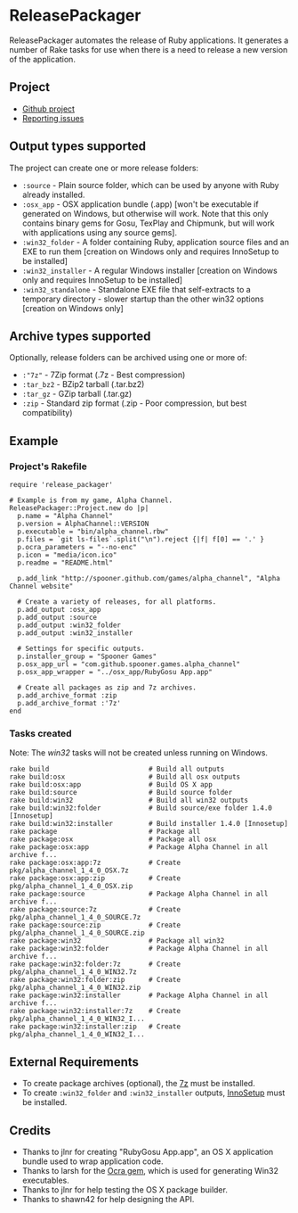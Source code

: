 ReleasePackager
================

ReleasePackager automates the release of Ruby applications.
It generates a number of Rake tasks for use when there is a need to release a new version of the
application.

Project
-------

* [Github project](https://github.com/Spooner/release_packager)
* [Reporting issues](https://github.com/Spooner/release_packager/issues)

Output types supported
----------------------

The project can create one or more release folders:

* `:source` - Plain source folder, which can be used by anyone with Ruby already installed.
* `:osx_app` - OSX application bundle (.app) [won't be executable if generated on Windows, but otherwise will work. Note that this only contains binary gems for Gosu, TexPlay and Chipmunk, but will work with applications using any source gems].
* `:win32_folder` - A folder containing Ruby, application source files and an EXE to run them [creation on Windows only and requires InnoSetup to be installed]
* `:win32_installer` - A regular Windows installer [creation on Windows only and requires InnoSetup to be installed]
* `:win32_standalone` - Standalone EXE file that self-extracts to a temporary directory - slower startup than the other win32 options [creation on Windows only]

Archive types supported
-----------------------

Optionally, release folders can be archived using one or more of:

* `:"7z"` - 7Zip format (.7z - Best compression)
* `:tar_bz2` - BZip2 tarball (.tar.bz2)
* `:tar_gz` - GZip tarball (.tar.gz)
* `:zip` - Standard zip format (.zip - Poor compression, but best compatibility)

Example
-------

### Project's Rakefile

    require 'release_packager'

    # Example is from my game, Alpha Channel.
    ReleasePackager::Project.new do |p|
      p.name = "Alpha Channel"
      p.version = AlphaChannel::VERSION
      p.executable = "bin/alpha_channel.rbw"
      p.files = `git ls-files`.split("\n").reject {|f| f[0] == '.' }
      p.ocra_parameters = "--no-enc"
      p.icon = "media/icon.ico"
      p.readme = "README.html"

      p.add_link "http://spooner.github.com/games/alpha_channel", "Alpha Channel website"

      # Create a variety of releases, for all platforms.
      p.add_output :osx_app
      p.add_output :source
      p.add_output :win32_folder
      p.add_output :win32_installer

      # Settings for specific outputs.
      p.installer_group = "Spooner Games"
      p.osx_app_url = "com.github.spooner.games.alpha_channel"
      p.osx_app_wrapper = "../osx_app/RubyGosu App.app"

      # Create all packages as zip and 7z archives.
      p.add_archive_format :zip
      p.add_archive_format :'7z'
    end

### Tasks created

Note: The _win32_ tasks will not be created unless running on Windows.

    rake build                         # Build all outputs
    rake build:osx                     # Build all osx outputs
    rake build:osx:app                 # Build OS X app
    rake build:source                  # Build source folder
    rake build:win32                   # Build all win32 outputs
    rake build:win32:folder            # Build source/exe folder 1.4.0 [Innosetup]
    rake build:win32:installer         # Build installer 1.4.0 [Innosetup]
    rake package                       # Package all
    rake package:osx                   # Package all osx
    rake package:osx:app               # Package Alpha Channel in all archive f...
    rake package:osx:app:7z            # Create pkg/alpha_channel_1_4_0_OSX.7z
    rake package:osx:app:zip           # Create pkg/alpha_channel_1_4_0_OSX.zip
    rake package:source                # Package Alpha Channel in all archive f...
    rake package:source:7z             # Create pkg/alpha_channel_1_4_0_SOURCE.7z
    rake package:source:zip            # Create pkg/alpha_channel_1_4_0_SOURCE.zip
    rake package:win32                 # Package all win32
    rake package:win32:folder          # Package Alpha Channel in all archive f...
    rake package:win32:folder:7z       # Create pkg/alpha_channel_1_4_0_WIN32.7z
    rake package:win32:folder:zip      # Create pkg/alpha_channel_1_4_0_WIN32.zip
    rake package:win32:installer       # Package Alpha Channel in all archive f...
    rake package:win32:installer:7z    # Create pkg/alpha_channel_1_4_0_WIN32_I...
    rake package:win32:installer:zip   # Create pkg/alpha_channel_1_4_0_WIN32_I...

External Requirements
---------------------

* To create package archives (optional), the [7z](http://www.7-zip.org/download.html) must be installed.
* To create `:win32_folder` and `:win32_installer` outputs, [InnoSetup](http://www.jrsoftware.org/isdl.php) must be installed.

Credits
-------

* Thanks to jlnr for creating "RubyGosu App.app", an OS X application bundle used to wrap application code.
* Thanks to larsh for the [Ocra gem](http://ocra.rubyforge.org/), which is used for generating Win32 executables.
* Thanks to jlnr for help testing the OS X package builder.
* Thanks to shawn42 for help designing the API.

